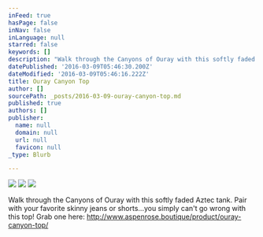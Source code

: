 ```yaml
---
inFeed: true
hasPage: false
inNav: false
inLanguage: null
starred: false
keywords: []
description: "Walk through the Canyons of Ouray with this softly faded Aztec tank. Pair with your favorite\_skinny\_jeans or shorts…you simply can’t go wrong with this top! Grab one here: http://www.aspenrose.boutique/product/ouray-canyon-top/"
datePublished: '2016-03-09T05:46:30.200Z'
dateModified: '2016-03-09T05:46:16.222Z'
title: Ouray Canyon Top
author: []
sourcePath: _posts/2016-03-09-ouray-canyon-top.md
published: true
authors: []
publisher:
  name: null
  domain: null
  url: null
  favicon: null
_type: Blurb

---
```

![](https://the-grid-user-content.s3-us-west-2.amazonaws.com/2564526c-134a-4d3b-8ace-02cb31ca45bb.jpg)
![](https://the-grid-user-content.s3-us-west-2.amazonaws.com/b256f5ed-675a-4b28-9137-0d0193687629.jpg)
![](https://the-grid-user-content.s3-us-west-2.amazonaws.com/e47bc88f-e647-4aac-967a-a806b552667d.jpg)

Walk through the Canyons of Ouray with this softly faded Aztec tank. Pair with your favorite skinny jeans or shorts...you simply can't go wrong with this top! Grab one here: http://www.aspenrose.boutique/product/ouray-canyon-top/